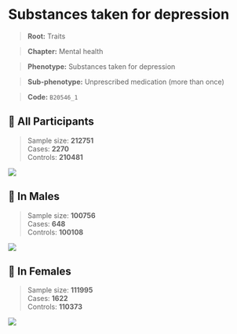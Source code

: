# Substances taken for depression
> **Root:** Traits  

> **Chapter:** Mental health  

> **Phenotype:** Substances taken for depression  

> **Sub-phenotype:** Unprescribed medication (more than once)  

> **Code:** `B20546_1`

## 🧪 All Participants  
> Sample size: **212751**  
> Cases: **2270**  
> Controls: **210481**
<img src="/Traits/Figures/ALL/B20546_1.png"/>
<CsvTable src="/public/Traits/Data/ALL/LG_B20546_1.csv" label="🔍 View full results" />

## 👨 In Males  
> Sample size: **100756**  
> Cases: **648**  
> Controls: **100108**
<img src="/Traits/Figures/Male/B20546_1.png"/>
<CsvTable src="/public/Traits/Data/Male/LG_B20546_1.csv" label="🔍 View full results" />

## 👩 In Females  
> Sample size: **111995**  
> Cases: **1622**  
> Controls: **110373**
<img src="/Traits/Figures/Female/B20546_1.png"/>
<CsvTable src="/public/Traits/Data/Female/LG_B20546_1.csv" label="🔍 View full results" />
